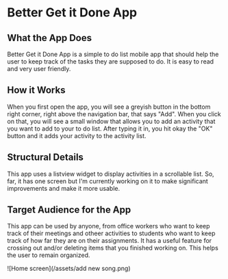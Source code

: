 # Better Get it Done App

## What the App Does

Better Get it Done App is a simple to do list mobile app that should help the user to keep track of the tasks they are supposed to do. It is easy to read and very user friendly.

## How it Works

When you first open the app, you will see a greyish button in the bottom right corner, right above the navigation bar, that says "Add". When you click on that, you will see a small window that allows you to add an activity that you want to add to your to do list. After typing it in, you hit okay the "OK" button and it adds your activity to the activity list.

## Structural Details

This app uses a listview widget to display activities in a scrollable list. So, far, it has one screen but I'm currently working on it to make significant improvements and make it more usable.

## Target Audience for the App

This app can be used by anyone, from office workers who want to keep track of their meetings and otheer activities to students who want to keep track of how far they are on their assignments. It has a useful feature for crossing out and/or deleting items that you finished working on. This helps the user to remain organized.

![Home screen](/assets/add new song.png)




